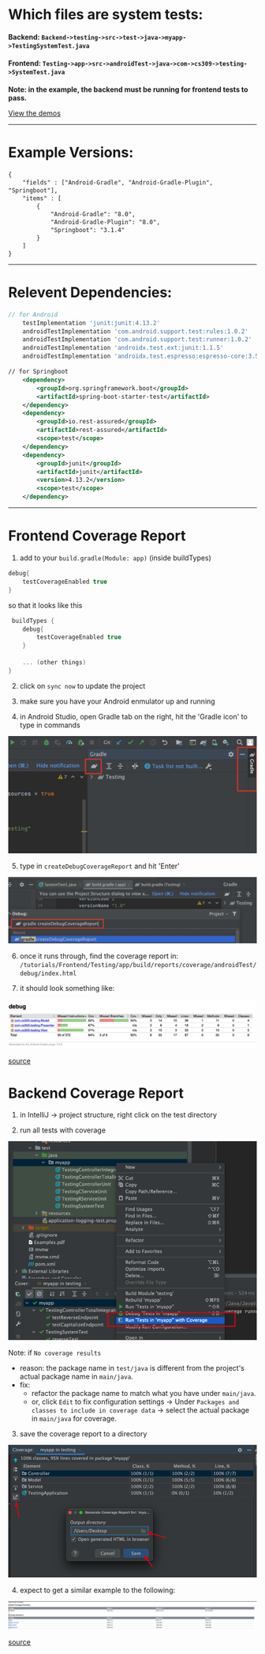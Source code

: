 # Which files are system tests:

#### Backend: `Backend->testing->src->test->java->myapp->TestingSystemTest.java`

#### Frontend: `Testing->app->src->androidTest->java->com->cs309->testing->SystemTest.java`

**Note: in the example, the backend must be running for frontend tests to pass.**

[View the demos](./demo)

----

# Example Versions:
```json:table
{
    "fields" : ["Android-Gradle", "Android-Gradle-Plugin", "Springboot"],
    "items" : [
        {
            "Android-Gradle": "8.0", 
            "Android-Gradle-Plugin": "8.0", 
            "Springboot": "3.1.4"
        }
    ]
}
```

----

# Relevent Dependencies:
```groovy
// for Android
    testImplementation 'junit:junit:4.13.2'
    androidTestImplementation 'com.android.support.test:rules:1.0.2'
    androidTestImplementation 'com.android.support.test:runner:1.0.2'
    androidTestImplementation 'androidx.test.ext:junit:1.1.5'
    androidTestImplementation 'androidx.test.espresso:espresso-core:3.5.1'
```

```xml
// for Springboot
    <dependency>
        <groupId>org.springframework.boot</groupId>
        <artifactId>spring-boot-starter-test</artifactId>
    </dependency>
    <dependency>
        <groupId>io.rest-assured</groupId>
        <artifactId>rest-assured</artifactId>
        <scope>test</scope>
    </dependency>
    <dependency>
        <groupId>junit</groupId>
        <artifactId>junit</artifactId>
        <version>4.13.2</version>
        <scope>test</scope>
    </dependency>
```

----

# Frontend Coverage Report

1. add to your `build.gradle(Module: app)` (inside buildTypes)
```groovy
debug{
    testCoverageEnabled true
}
```
so that it looks like this 
```groovy
 buildTypes {
    debug{
        testCoverageEnabled true
    }

    ... (other things)
}
```

2. click on `sync now` to update the project

3. make sure you have your Android enmulator up and running

4. in Android Studio, open Gradle tab on the right, hit the 'Gradle icon' to type in commands

![IMAGE_DESCRIPTION](images/gradle.jpg)

5. type in `createDebugCoverageReport` and hit 'Enter'

![IMAGE_DESCRIPTION](images/gradle2.jpg)

6. once it runs through, find the coverage report in: `/tutorials/Frontend/Testing/app/build/reports/coverage/androidTest/debug/index.html`

7. it should look something like:

![IMAGE_DESCRIPTION](images/frontcoverage.jpg)


[source](https://stackoverflow.com/questions/33393871/how-to-obtain-coverage-for-android-project-using-espresso-tests)


# Backend Coverage Report

1. in IntelliJ -> project structure, right click on the test directory

2. run all tests with coverage

![IMAGE_DESCRIPTION](images/intellij1.jpg)

Note: if `No coverage results` 
- reason: the package name in `test/java` is different from the project's actual package name in `main/java`.
- fix: 
    - refactor the package name to match what you have under `main/java`.
    - or, click `Edit` to fix configuration settings -> Under `Packages and classes to include in coverage data` -> select the actual package in `main/java` for coverage.

3. save the coverage report to a directory

![IMAGE_DESCRIPTION](images/intellij2.jpg)

4. expect to get a similar example to the following:

![IMAGE_DESCRIPTION](images/backendcoverage.jpg)

[source](https://www.jetbrains.com/help/idea/generating-code-coverage-report.html)


